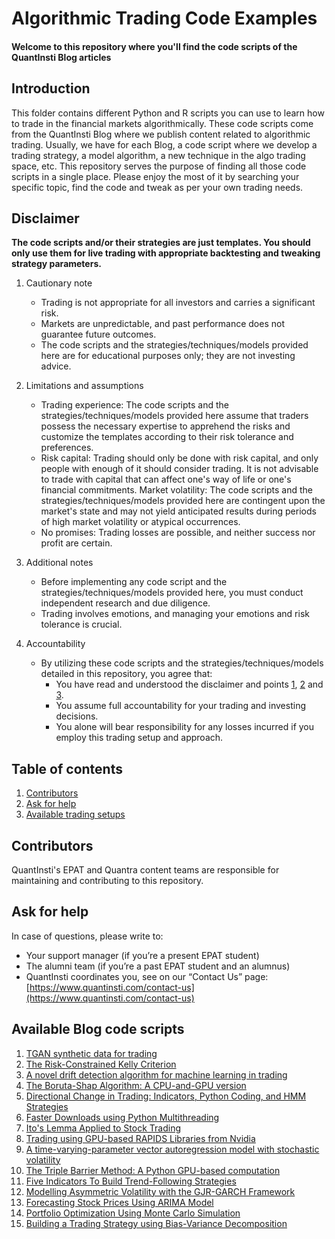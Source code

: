 # Algorithmic Trading Code Examples
#### Welcome to this repository where you'll find the code scripts of the QuantInsti Blog articles

## Introduction 

This folder contains different Python and R scripts you can use to learn how to trade in the financial markets algorithmically. These code scripts come from the QuantInsti Blog where we publish content related to algorithmic trading. Usually, we have for each Blog, a code script where we develop a trading strategy, a model algorithm, a new technique in the algo trading space, etc. This repository serves the purpose of finding all those code scripts in a single place. Please enjoy the most of it by searching your specific topic, find the code and tweak as per your own trading needs.

## Disclaimer
**The code scripts and/or their strategies are just templates. You should only use them for live trading with appropriate backtesting and tweaking strategy parameters.**

1. Cautionary note <a id='one'></a>
   
    - Trading is not appropriate for all investors and carries a significant risk.
    - Markets are unpredictable, and past performance does not guarantee future outcomes.
    - The code scripts and the strategies/techniques/models provided here are for educational purposes only; they are not investing advice.
2. Limitations and assumptions <a id='two'></a>
    - Trading experience: The code scripts and the strategies/techniques/models provided here assume that traders possess the necessary expertise to apprehend the risks and customize the templates according to their risk tolerance and preferences.
    - Risk capital: Trading should only be done with risk capital, and only people with enough of it should consider trading. It is not advisable to trade with capital that can affect one's way of life or one's financial commitments.
    Market volatility: The code scripts and the strategies/techniques/models provided here are contingent upon the market's state and may not yield anticipated results during periods of high market volatility or atypical occurrences.
    - No promises: Trading losses are possible, and neither success nor profit are certain.
3. Additional notes <a id='three'></a>
    - Before implementing any code script and the strategies/techniques/models provided here, you must conduct independent research and due diligence.
    - Trading involves emotions, and managing your emotions and risk tolerance is crucial.
4. Accountability
    - By utilizing these code scripts and the strategies/techniques/models detailed in this repository, you agree that:
        - You have read and understood the disclaimer and points [1](#one), [2](#two) and [3](#three).
        - You assume full accountability for your trading and investing decisions.
        - You alone will bear responsibility for any losses incurred if you employ this trading setup and approach.

## Table of contents
1. [Contributors](#contributors)
2. [Ask for help](#help)
3. [Available trading setups](#setups)

<a id='contributors'></a>
## Contributors
QuantInsti's EPAT and Quantra content teams are responsible for maintaining and contributing to this repository.

<a id='help'></a>
## Ask for help
In case of questions, please write to:
- Your support manager (if you’re a present EPAT student)
- The alumni team (if you’re a past EPAT student and an alumnus)
- QuantInsti coordinates you, see on our “Contact Us” page: [https://www.quantinsti.com/contact-us](https://www.quantinsti.com/contact-us)

<a id='setups'></a>
## Available Blog code scripts

1. [TGAN synthetic data for trading](https://github.com/quantra-go-algo/Algorithmic-Trading-Code-Examples/tree/main/blog_articles/tgan-for-trading)
2. [The Risk-Constrained Kelly Criterion](https://github.com/quantra-go-algo/Algorithmic-Trading-Code-Examples/tree/main/blog_articles/risk-constrained-kelly-criterion)
3. [A novel drift detection algorithm for machine learning in trading](https://github.com/QuantInsti/Algorithmic-Trading-Code-Examples/tree/main/blog_articles/autoregressive_drift_detection_method)
4. [The Boruta-Shap Algorithm: A CPU-and-GPU version](https://github.com/QuantInsti/Algorithmic-Trading-Code-Examples/tree/main/blog_articles/boruta-shap-algorithm-using-cpu-and-gpu)
5. [Directional Change in Trading: Indicators, Python Coding, and HMM Strategies](https://github.com/QuantInsti/Algorithmic-Trading-Code-Examples/tree/main/blog_articles/directional-change-for-trading)
6. [Faster Downloads using Python Multithreading](https://github.com/QuantInsti/Algorithmic-Trading-Code-Examples/tree/main/blog_articles/faster_downloads_python_multithreading)
7. [Ito's Lemma Applied to Stock Trading](https://github.com/QuantInsti/Algorithmic-Trading-Code-Examples/tree/main/blog_articles/ito_lemma_applied_to_stock_trading)
8. [Trading using GPU-based RAPIDS Libraries from Nvidia](https://github.com/QuantInsti/Algorithmic-Trading-Code-Examples/tree/main/blog_articles/rapids-libraries-from-nvidia-for-trading)
9. [A time-varying-parameter vector autoregression model with stochastic volatility](https://github.com/QuantInsti/Algorithmic-Trading-Code-Examples/tree/main/blog_articles/time-varying-parameter-vector-autoregression-model-with-stochastic-volatility)
10. [The Triple Barrier Method: A Python GPU-based computation](https://github.com/QuantInsti/Algorithmic-Trading-Code-Examples/tree/main/blog_articles/triple-barrier-method)
11. [Five Indicators To Build Trend-Following Strategies](https://github.com/QuantInsti/Algorithmic-Trading-Code-Examples/tree/main/blog_articles/build-trend-following-strategies)
12. [Modelling Asymmetric Volatility with the GJR-GARCH Framework](https://github.com/QuantInsti/Algorithmic-Trading-Code-Examples/tree/main/blog_articles/asymmetric-volatility-with-the-gjr-garch)
13. [Forecasting Stock Prices Using ARIMA Model](https://github.com/QuantInsti/Algorithmic-Trading-Code-Examples/tree/main/blog_articles/stock-prices-using-arima-model)
14. [Portfolio Optimization Using Monte Carlo Simulation](https://github.com/QuantInsti/Algorithmic-Trading-Code-Examples/tree/main/blog_articles/portfolio-optimization-using-monte-carlo-simulation)
15. [Building a Trading Strategy using Bias-Variance Decomposition](https://github.com/QuantInsti/Algorithmic-Trading-Code-Examples/tree/main/blog_articles/trading-strategy-using-bias-variance-decomposition)
